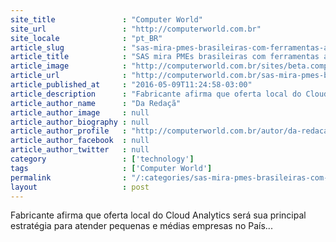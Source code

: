 ```yaml
---
site_title               : "Computer World"
site_url                 : "http://computerworld.com.br"
site_locale              : "pt_BR"
article_slug             : "sas-mira-pmes-brasileiras-com-ferramentas-analiticas-em-cloud"
article_title            : "SAS mira PMEs brasileiras com ferramentas analíticas em cloud"
article_image            : "http://computerworld.com.br/sites/beta.computerworld.com.br/files/news_articles/big_data_analytics_0.jpg"
article_url              : "http://computerworld.com.br/sas-mira-pmes-brasileiras-com-ferramentas-analiticas-em-cloud"
article_published_at     : "2016-05-09T11:24:58-03:00"
article_description      : "Fabricante afirma que oferta local do Cloud Analytics será sua principal estratégia para atender pequenas e médias empresas no País..."
article_author_name      : "Da Redaçã"
article_author_image     : null
article_author_biography : null
article_author_profile   : "http://computerworld.com.br/autor/da-redacao"
article_author_facebook  : null
article_author_twitter   : null
category                 : ['technology']
tags                     : ['Computer World']
permalink                : "/:categories/sas-mira-pmes-brasileiras-com-ferramentas-analiticas-em-cloud/"
layout                   : post
---
```


Fabricante afirma que oferta local do Cloud Analytics será sua principal estratégia para atender pequenas e médias empresas no País...
